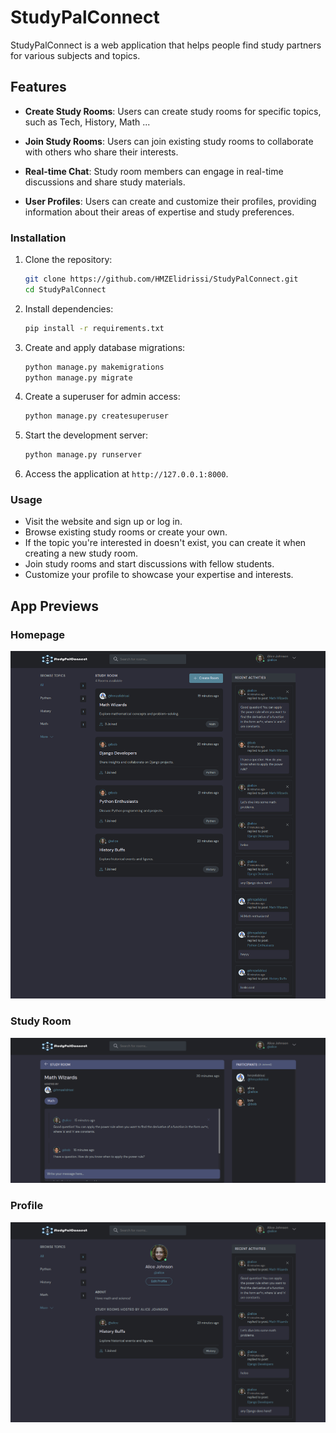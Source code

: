 # StudyPalConnect

StudyPalConnect is a web application that helps people find study partners for various subjects and topics.

## Features

- **Create Study Rooms**: Users can create study rooms for specific topics, such as Tech, History, Math ...

- **Join Study Rooms**: Users can join existing study rooms to collaborate with others who share their interests.

- **Real-time Chat**: Study room members can engage in real-time discussions and share study materials.

- **User Profiles**: Users can create and customize their profiles, providing information about their areas of expertise and study preferences.

### Installation

1. Clone the repository:

   ```bash
   git clone https://github.com/HMZElidrissi/StudyPalConnect.git
   cd StudyPalConnect
   ```

2. Install dependencies:

   ```bash
   pip install -r requirements.txt
   ```

3. Create and apply database migrations:

   ```bash
   python manage.py makemigrations
   python manage.py migrate
   ```

4. Create a superuser for admin access:

   ```bash
   python manage.py createsuperuser
   ```

5. Start the development server:

   ```bash
   python manage.py runserver
   ```

6. Access the application at `http://127.0.0.1:8000`.

### Usage

- Visit the website and sign up or log in.
- Browse existing study rooms or create your own.
- If the topic you're interested in doesn't exist, you can create it when creating a new study room.
- Join study rooms and start discussions with fellow students.
- Customize your profile to showcase your expertise and interests.

## App Previews

### Homepage
![Homepage](/screenshots/homepage.png)

### Study Room
![Study Room](/screenshots/study_room.png)

### Profile
![Profile](/screenshots/profile.png)

